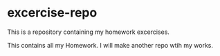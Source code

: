 # excercise-repo
This is a repository containing my homework excercises.

This contains all my Homework.
I will make another repo wtih my works.
